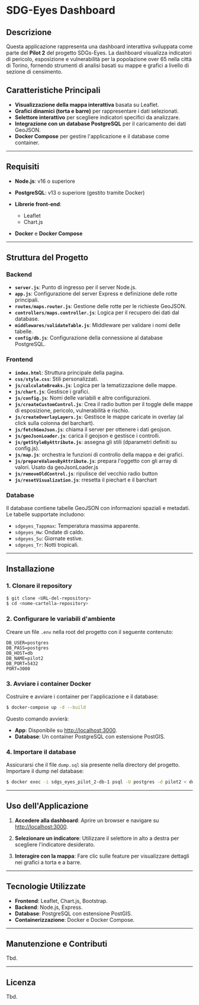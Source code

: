 # SDG-Eyes Dashboard

## Descrizione

Questa applicazione rappresenta una dashboard interattiva sviluppata come parte del **Pilot 2** del progetto SDGs-Eyes. La dashboard visualizza indicatori di pericolo, esposizione e vulnerabilità per la popolazione over 65 nella città di Torino, fornendo strumenti di analisi basati su mappe e grafici a livello di sezione di censimento.

## Caratteristiche Principali

- **Visualizzazione della mappa interattiva** basata su Leaflet.
- **Grafici dinamici (torta e barre)** per rappresentare i dati selezionati.
- **Selettore interattivo** per scegliere indicatori specifici da analizzare.
- **Integrazione con un database PostgreSQL** per il caricamento dei dati GeoJSON.
- **Docker Compose** per gestire l'applicazione e il database come container.

---

## Requisiti

- **Node.js**: v16 o superiore
- **PostgreSQL**: v13 o superiore (gestito tramite Docker)
- **Librerie front-end**:

  - Leaflet
  - Chart.js

- **Docker** e **Docker Compose**

---

## Struttura del Progetto

### Backend

- **`server.js`**: Punto di ingresso per il server Node.js.
- **`app.js`**: Configurazione del server Express e definizione delle rotte principali.
- **`routes/maps.router.js`**: Gestione delle rotte per le richieste GeoJSON.
- **`controllers/maps.controller.js`**: Logica per il recupero dei dati dal database.
- **`middlewares/validateTable.js`**: Middleware per validare i nomi delle tabelle.
- **`config/db.js`**: Configurazione della connessione al database PostgreSQL.

### Frontend

- **`index.html`**: Struttura principale della pagina.
- **`css/style.css`**: Stili personalizzati.
- **`js/calculateBreaks.js`**: Logica per la tematizzazione delle mappe.
- **`js/chart.js`**: Gestisce i grafici.
- **`js/config.js`**: Nomi delle variabili e altre configurazioni.
- **`js/createCustomControl.js`**: Crea il radio button per il toggle delle mappe di esposizione, pericolo, vulnerabilità e rischio.
- **`js/createOverlayLayers.js`**: Gestisce le mappe caricate in overlay (al click sulla colonna del barchart).
- **`js/fetchGeoJson.js`**: chiama il server per ottenere i dati geojson.
- **`js/geoJsonLoader.js`**: carica il geojson e gestisce i controlli.
- **`js/getStyleByAttribute.js`**: assegna gli stili (dparametri definiti su config.js).
- **`js/map.js`**: orchestra le funzioni di controllo della mappa e dei grafici.
- **`js/prepareValuesByAttribute.js`**: prepara l'oggetto con gli array di valori. Usato da geoJsonLoader.js
- **`js/removeOldControl.js`**: ripulisce del vecchio radio button
- **`js/resetVisualization.js`**: rresetta il piechart e il barchart

### Database

Il database contiene tabelle GeoJSON con informazioni spaziali e metadati. Le tabelle supportate includono:

- `sdgeyes_Tappmax`: Temperatura massima apparente.
- `sdgeyes_Hw`: Ondate di caldo.
- `sdgeyes_Su`: Giornate estive.
- `sdgeyes_Tr`: Notti tropicali.

---

## Installazione

### 1. Clonare il repository

```bash
$ git clone <URL-del-repository>
$ cd <nome-cartella-repository>
```

### 2. Configurare le variabili d'ambiente

Creare un file `.env` nella root del progetto con il seguente contenuto:

```env
DB_USER=postgres
DB_PASS=postgres
DB_HOST=db
DB_NAME=pilot2
DB_PORT=5432
PORT=3000
```

### 3. Avviare i container Docker

Costruire e avviare i container per l'applicazione e il database:

```bash
$ docker-compose up -d --build
```

Questo comando avvierà:

- **App**: Disponibile su [http://localhost:3000](http://localhost:3000).
- **Database**: Un container PostgreSQL con estensione PostGIS.

### 4. Importare il database

Assicurarsi che il file `dump.sql` sia presente nella directory del progetto. Importare il dump nel database:

```bash
$ docker exec -i sdgs_eyes_pilot_2-db-1 psql -U postgres -d pilot2 < dump.sql
```

---

## Uso dell'Applicazione

1. **Accedere alla dashboard**:
   Aprire un browser e navigare su [http://localhost:3000](http://localhost:3000).

2. **Selezionare un indicatore**:
   Utilizzare il selettore in alto a destra per scegliere l'indicatore desiderato.

3. **Interagire con la mappa**:
   Fare clic sulle feature per visualizzare dettagli nei grafici a torta e a barre.

---

## Tecnologie Utilizzate

- **Frontend**: Leaflet, Chart.js, Bootstrap.
- **Backend**: Node.js, Express.
- **Database**: PostgreSQL con estensione PostGIS.
- **Containerizzazione**: Docker e Docker Compose.

---

## Manutenzione e Contributi

Tbd.

---

## Licenza

Tbd.

